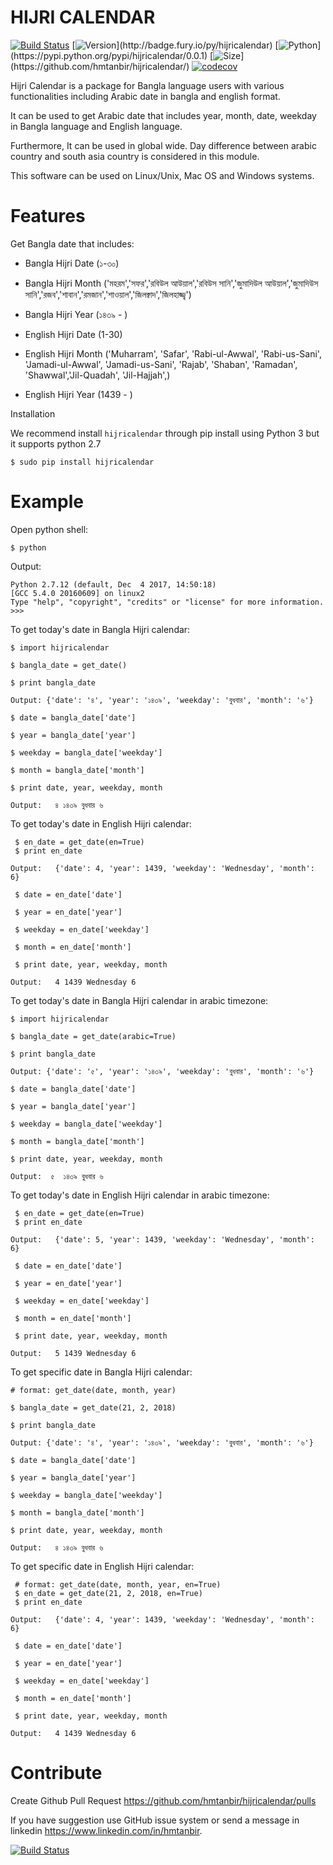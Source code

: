 # HIJRI CALENDAR

[![Build Status](https://travis-ci.org/hmtanbir/hijricalendar.svg?branch=master)](https://travis-ci.org/hmtanbir/hijricalendar)
[![Version](https://img.shields.io/pypi/v/hijricalendar.svg?)](http://badge.fury.io/py/hijricalendar)
[![Python](https://img.shields.io/pypi/pyversions/hijricalendar.svg?)](https://pypi.python.org/pypi/hijricalendar/0.0.1)
[![Size](https://img.shields.io/github/size/hmtanbir/hijricalendar/hijricalendar/__init__.py.svg?)](https://github.com/hmtanbir/hijricalendar/)
[![codecov](https://codecov.io/gh/hmtanbir/hijricalendar/branch/master/graph/badge.svg)](https://codecov.io/gh/hmtanbir/hijricalendar)

Hijri Calendar is a package for Bangla language users with various functionalities including Arabic date in bangla and english format.

It can be used to get Arabic date that includes year, month, date, weekday in Bangla language and 
English language.

Furthermore, It can be used in global wide. Day difference between
arabic country and south asia country is considered in this module. 

This software can be used on Linux/Unix, Mac OS and Windows systems.

# Features


Get Bangla date that includes:

   - Bangla Hijri Date (১-৩০)

   - Bangla Hijri Month ('মহরম','সফর','রবিউল আউয়াল','রবিউস সানি','জুমাদিউল আউয়াল','জুমাদিউস সানি','রজব','শাবান','রমজান','শাওয়াল','জিলক্বাদ','জিলহাজ্জ্ব')

   - Bangla Hijri Year (১৪৩৯ - )
   
   - English Hijri Date (1-30)

   - English Hijri Month ('Muharram', 'Safar', 'Rabi-ul-Awwal', 'Rabi-us-Sani', 'Jamadi-ul-Awwal', 'Jamadi-us-Sani', 'Rajab', 'Shaban', 'Ramadan', 'Shawwal','Jil-Quadah', 'Jil-Hajjah',)

   - English Hijri Year (1439 - )    



 Installation


We recommend install ``hijricalendar``  through pip install using Python 3 but it supports
python 2.7


 ```
 $ sudo pip install hijricalendar
 ```

# Example
Open python shell:

```
$ python
```
Output:
```
Python 2.7.12 (default, Dec  4 2017, 14:50:18) 
[GCC 5.4.0 20160609] on linux2
Type "help", "copyright", "credits" or "license" for more information.
>>>

```


To get today's date in Bangla Hijri calendar:

```
$ import hijricalendar
 
$ bangla_date = get_date()

$ print bangla_date
```

``Output: {'date': '৪', 'year': '১৪৩৯', 'weekday': 'বুধবার', 'month': '৬'}``

```
$ date = bangla_date['date']

$ year = bangla_date['year']

$ weekday = bangla_date['weekday']

$ month = bangla_date['month']

$ print date, year, weekday, month
```
 
``Output:   ৪ ১৪৩৯ বুধবার ৬``

To get today's date in English Hijri calendar:

``` 
 $ en_date = get_date(en=True)
 $ print en_date
```

``Output:   {'date': 4, 'year': 1439, 'weekday': 'Wednesday', 'month': 6}``

```
 $ date = en_date['date']
 
 $ year = en_date['year']
 
 $ weekday = en_date['weekday']
 
 $ month = en_date['month']
 
 $ print date, year, weekday, month
```

``Output:   4 1439 Wednesday 6``

To get today's date in Bangla Hijri calendar in arabic timezone:

```
$ import hijricalendar
 
$ bangla_date = get_date(arabic=True)

$ print bangla_date
```

``Output: {'date': '৫', 'year': '১৪৩৯', 'weekday': 'বুধবার', 'month': '৬'}``

```
$ date = bangla_date['date']

$ year = bangla_date['year']

$ weekday = bangla_date['weekday']

$ month = bangla_date['month']

$ print date, year, weekday, month
```
 
``Output:  ৫  ১৪৩৯ বুধবার ৬``

To get today's date in English Hijri calendar in arabic timezone:

``` 
 $ en_date = get_date(en=True)
 $ print en_date
```

``Output:   {'date': 5, 'year': 1439, 'weekday': 'Wednesday', 'month': 6}``

```
 $ date = en_date['date']
 
 $ year = en_date['year']
 
 $ weekday = en_date['weekday']
 
 $ month = en_date['month']
 
 $ print date, year, weekday, month
```

``Output:   5 1439 Wednesday 6``

To get specific date in Bangla Hijri calendar:

```
# format: get_date(date, month, year)
 
$ bangla_date = get_date(21, 2, 2018)

$ print bangla_date
```

``Output: {'date': '৪', 'year': '১৪৩৯', 'weekday': 'বুধবার', 'month': '৬'}``

```
$ date = bangla_date['date']

$ year = bangla_date['year']

$ weekday = bangla_date['weekday']

$ month = bangla_date['month']

$ print date, year, weekday, month
```
 
``Output:   ৪ ১৪৩৯ বুধবার ৬``

To get specific date in English Hijri calendar:

```
 # format: get_date(date, month, year, en=True)
 $ en_date = get_date(21, 2, 2018, en=True)
 $ print en_date
```

``Output:   {'date': 4, 'year': 1439, 'weekday': 'Wednesday', 'month': 6}``

```
 $ date = en_date['date']
 
 $ year = en_date['year']
 
 $ weekday = en_date['weekday']
 
 $ month = en_date['month']
 
 $ print date, year, weekday, month
```

``Output:   4 1439 Wednesday 6``

# Contribute


Create Github Pull Request https://github.com/hmtanbir/hijricalendar/pulls


If you have suggestion use GitHub issue system or send a message in linkedin https://www.linkedin.com/in/hmtanbir.

[![Build Status](https://travis-ci.org/hmtanbir/hijricalendar.svg?branch=master)](https://travis-ci.org/hmtanbir/hijricalendar)